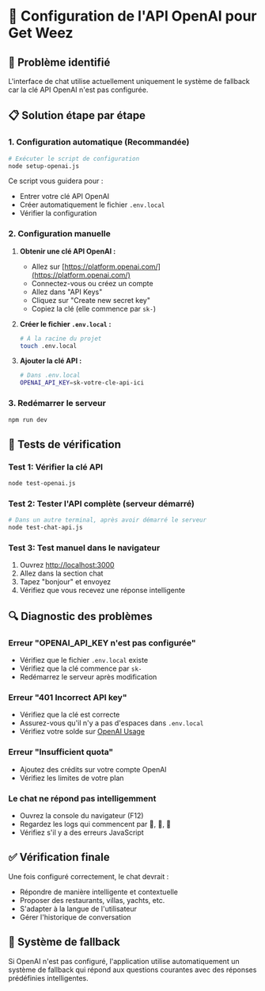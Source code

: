 # 🔧 Configuration de l'API OpenAI pour Get Weez

## 🚨 Problème identifié

L'interface de chat utilise actuellement uniquement le système de fallback car la clé API OpenAI n'est pas configurée.

## 📋 Solution étape par étape

### 1. Configuration automatique (Recommandée)

```bash
# Exécuter le script de configuration
node setup-openai.js
```

Ce script vous guidera pour :
- Entrer votre clé API OpenAI
- Créer automatiquement le fichier `.env.local`
- Vérifier la configuration

### 2. Configuration manuelle

1. **Obtenir une clé API OpenAI :**
   - Allez sur [https://platform.openai.com/](https://platform.openai.com/)
   - Connectez-vous ou créez un compte
   - Allez dans "API Keys"
   - Cliquez sur "Create new secret key"
   - Copiez la clé (elle commence par `sk-`)

2. **Créer le fichier `.env.local` :**
   ```bash
   # À la racine du projet
   touch .env.local
   ```

3. **Ajouter la clé API :**
   ```bash
   # Dans .env.local
   OPENAI_API_KEY=sk-votre-cle-api-ici
   ```

### 3. Redémarrer le serveur

```bash
npm run dev
```

## 🧪 Tests de vérification

### Test 1: Vérifier la clé API
```bash
node test-openai.js
```

### Test 2: Tester l'API complète (serveur démarré)
```bash
# Dans un autre terminal, après avoir démarré le serveur
node test-chat-api.js
```

### Test 3: Test manuel dans le navigateur
1. Ouvrez [http://localhost:3000](http://localhost:3000)
2. Allez dans la section chat
3. Tapez "bonjour" et envoyez
4. Vérifiez que vous recevez une réponse intelligente

## 🔍 Diagnostic des problèmes

### Erreur "OPENAI_API_KEY n'est pas configurée"
- Vérifiez que le fichier `.env.local` existe
- Vérifiez que la clé commence par `sk-`
- Redémarrez le serveur après modification

### Erreur "401 Incorrect API key"
- Vérifiez que la clé est correcte
- Assurez-vous qu'il n'y a pas d'espaces dans `.env.local`
- Vérifiez votre solde sur [OpenAI Usage](https://platform.openai.com/usage)

### Erreur "Insufficient quota"
- Ajoutez des crédits sur votre compte OpenAI
- Vérifiez les limites de votre plan

### Le chat ne répond pas intelligemment
- Ouvrez la console du navigateur (F12)
- Regardez les logs qui commencent par 🚀, 📝, 💬
- Vérifiez s'il y a des erreurs JavaScript

## ✅ Vérification finale

Une fois configuré correctement, le chat devrait :
- Répondre de manière intelligente et contextuelle
- Proposer des restaurants, villas, yachts, etc.
- S'adapter à la langue de l'utilisateur
- Gérer l'historique de conversation

## 🔄 Système de fallback

Si OpenAI n'est pas configuré, l'application utilise automatiquement un système de fallback qui répond aux questions courantes avec des réponses prédéfinies intelligentes.



